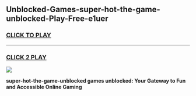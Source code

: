 
## Unblocked-Games-super-hot-the-game-unblocked-Play-Free-e1uer
<h3>
<a href="https://premium76.site?title=super-hot-the-game-unblocked&ref=15A">CLICK TO PLAY</a></h3>
<hr>

<h3>
<a href="https://premium76.site?title=super-hot-the-game-unblocked&ref=15A">CLICK 2 PLAY</a>
  
</h3>

<a href="https://premium76.site?title=super-hot-the-game-unblocked&ref=15A"><img src="https://clearcache.store/games.png"></a>


**super-hot-the-game-unblocked games unblocked: Your Gateway to Fun and Accessible Online Gaming**
